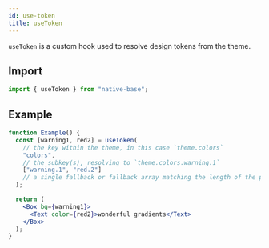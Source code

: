 ```yaml
---
id: use-token
title: useToken
---
```


`useToken` is a custom hook used to resolve design tokens from the theme.

## Import

```jsx
import { useToken } from "native-base";
```

## Example

```jsx
function Example() {
  const [warning1, red2] = useToken(
    // the key within the theme, in this case `theme.colors`
    "colors",
    // the subkey(s), resolving to `theme.colors.warning.1`
    ["warning.1", "red.2"]
    // a single fallback or fallback array matching the length of the previous arg
  );

  return (
    <Box bg={warning1}>
      <Text color={red2}>wonderful gradients</Text>
    </Box>
  );
}
```
